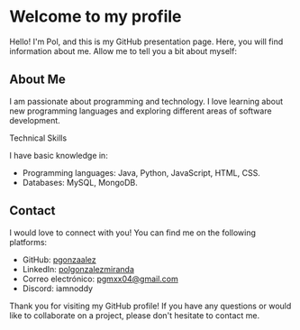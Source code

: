 # Welcome to my profile

Hello! I'm Pol, and this is my GitHub presentation page. Here, you will find information about me. Allow me to tell you a bit about myself:

## About Me

I am passionate about programming and technology. I love learning about new programming languages and exploring different areas of software development.

Technical Skills

I have basic knowledge in:
- Programming languages: Java, Python, JavaScript, HTML, CSS.
- Databases: MySQL, MongoDB.

## Contact

I would love to connect with you! You can find me on the following platforms:

- GitHub: [pgonzaalez](https://github.com/pgonzaalez)
- LinkedIn: [polgonzalezmiranda](https://www.linkedin.com/in/pol-gonzalez-miranda-176221205/)
- Correo electrónico: [pgmxx04@gmail.com](mailto:pgmxx04@gmail.com)
- Discord: iamnoddy

Thank you for visiting my GitHub profile! If you have any questions or would like to collaborate on a project, please don't hesitate to contact me.
